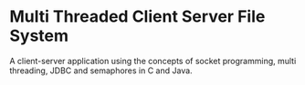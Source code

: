 # Multi Threaded Client Server File System
A client-server application using the concepts of socket programming, multi threading, JDBC and semaphores in C and Java. 
